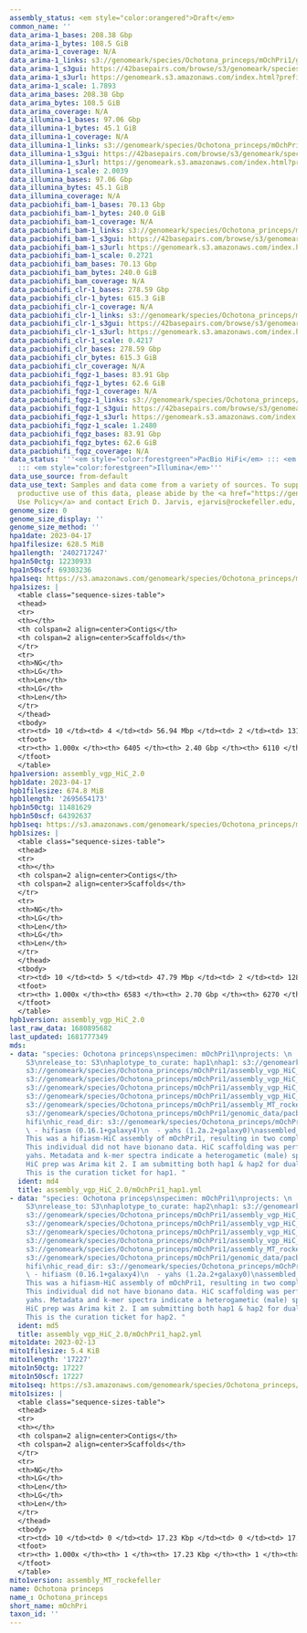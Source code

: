 ```yaml
---
assembly_status: <em style="color:orangered">Draft</em>
common_name: ''
data_arima-1_bases: 208.38 Gbp
data_arima-1_bytes: 108.5 GiB
data_arima-1_coverage: N/A
data_arima-1_links: s3://genomeark/species/Ochotona_princeps/mOchPri1/genomic_data/arima/<br>
data_arima-1_s3gui: https://42basepairs.com/browse/s3/genomeark/species/Ochotona_princeps/mOchPri1/genomic_data/arima/
data_arima-1_s3url: https://genomeark.s3.amazonaws.com/index.html?prefix=species/Ochotona_princeps/mOchPri1/genomic_data/arima/
data_arima-1_scale: 1.7893
data_arima_bases: 208.38 Gbp
data_arima_bytes: 108.5 GiB
data_arima_coverage: N/A
data_illumina-1_bases: 97.06 Gbp
data_illumina-1_bytes: 45.1 GiB
data_illumina-1_coverage: N/A
data_illumina-1_links: s3://genomeark/species/Ochotona_princeps/mOchPri1/genomic_data/illumina/<br>
data_illumina-1_s3gui: https://42basepairs.com/browse/s3/genomeark/species/Ochotona_princeps/mOchPri1/genomic_data/illumina/
data_illumina-1_s3url: https://genomeark.s3.amazonaws.com/index.html?prefix=species/Ochotona_princeps/mOchPri1/genomic_data/illumina/
data_illumina-1_scale: 2.0039
data_illumina_bases: 97.06 Gbp
data_illumina_bytes: 45.1 GiB
data_illumina_coverage: N/A
data_pacbiohifi_bam-1_bases: 70.13 Gbp
data_pacbiohifi_bam-1_bytes: 240.0 GiB
data_pacbiohifi_bam-1_coverage: N/A
data_pacbiohifi_bam-1_links: s3://genomeark/species/Ochotona_princeps/mOchPri1/genomic_data/pacbio_hifi/<br>
data_pacbiohifi_bam-1_s3gui: https://42basepairs.com/browse/s3/genomeark/species/Ochotona_princeps/mOchPri1/genomic_data/pacbio_hifi/
data_pacbiohifi_bam-1_s3url: https://genomeark.s3.amazonaws.com/index.html?prefix=species/Ochotona_princeps/mOchPri1/genomic_data/pacbio_hifi/
data_pacbiohifi_bam-1_scale: 0.2721
data_pacbiohifi_bam_bases: 70.13 Gbp
data_pacbiohifi_bam_bytes: 240.0 GiB
data_pacbiohifi_bam_coverage: N/A
data_pacbiohifi_clr-1_bases: 278.59 Gbp
data_pacbiohifi_clr-1_bytes: 615.3 GiB
data_pacbiohifi_clr-1_coverage: N/A
data_pacbiohifi_clr-1_links: s3://genomeark/species/Ochotona_princeps/mOchPri1/genomic_data/pacbio_hifi/<br>
data_pacbiohifi_clr-1_s3gui: https://42basepairs.com/browse/s3/genomeark/species/Ochotona_princeps/mOchPri1/genomic_data/pacbio_hifi/
data_pacbiohifi_clr-1_s3url: https://genomeark.s3.amazonaws.com/index.html?prefix=species/Ochotona_princeps/mOchPri1/genomic_data/pacbio_hifi/
data_pacbiohifi_clr-1_scale: 0.4217
data_pacbiohifi_clr_bases: 278.59 Gbp
data_pacbiohifi_clr_bytes: 615.3 GiB
data_pacbiohifi_clr_coverage: N/A
data_pacbiohifi_fqgz-1_bases: 83.91 Gbp
data_pacbiohifi_fqgz-1_bytes: 62.6 GiB
data_pacbiohifi_fqgz-1_coverage: N/A
data_pacbiohifi_fqgz-1_links: s3://genomeark/species/Ochotona_princeps/mOchPri1/genomic_data/pacbio_hifi/<br>
data_pacbiohifi_fqgz-1_s3gui: https://42basepairs.com/browse/s3/genomeark/species/Ochotona_princeps/mOchPri1/genomic_data/pacbio_hifi/
data_pacbiohifi_fqgz-1_s3url: https://genomeark.s3.amazonaws.com/index.html?prefix=species/Ochotona_princeps/mOchPri1/genomic_data/pacbio_hifi/
data_pacbiohifi_fqgz-1_scale: 1.2480
data_pacbiohifi_fqgz_bases: 83.91 Gbp
data_pacbiohifi_fqgz_bytes: 62.6 GiB
data_pacbiohifi_fqgz_coverage: N/A
data_status: '''<em style="color:forestgreen">PacBio HiFi</em> ::: <em style="color:forestgreen">Arima</em>
  ::: <em style="color:forestgreen">Illumina</em>'''
data_use_source: from-default
data_use_text: Samples and data come from a variety of sources. To support fair and
  productive use of this data, please abide by the <a href="https://genome10k.soe.ucsc.edu/data-use-policies/">Data
  Use Policy</a> and contact Erich D. Jarvis, ejarvis@rockefeller.edu, with any questions.
genome_size: 0
genome_size_display: ''
genome_size_method: ''
hpa1date: 2023-04-17
hpa1filesize: 628.5 MiB
hpa1length: '2402717247'
hpa1n50ctg: 12230933
hpa1n50scf: 69303236
hpa1seq: https://s3.amazonaws.com/genomeark/species/Ochotona_princeps/mOchPri1/assembly_vgp_HiC_2.0/mOchPri1.HiC.hap1.20230417.fasta.gz
hpa1sizes: |
  <table class="sequence-sizes-table">
  <thead>
  <tr>
  <th></th>
  <th colspan=2 align=center>Contigs</th>
  <th colspan=2 align=center>Scaffolds</th>
  </tr>
  <tr>
  <th>NG</th>
  <th>LG</th>
  <th>Len</th>
  <th>LG</th>
  <th>Len</th>
  </tr>
  </thead>
  <tbody>
  <tr><td> 10 </td><td> 4 </td><td> 56.94 Mbp </td><td> 2 </td><td> 131.64 Mbp </td></tr><tr><td> 20 </td><td> 10 </td><td> 35.97 Mbp </td><td> 4 </td><td> 107.64 Mbp </td></tr><tr><td> 30 </td><td> 17 </td><td> 27.02 Mbp </td><td> 7 </td><td> 83.71 Mbp </td></tr><tr><td> 40 </td><td> 29 </td><td> 17.58 Mbp </td><td> 10 </td><td> 78.43 Mbp </td></tr><tr style="background-color:#cccccc;"><td> 50 </td><td> 45 </td><td style="background-color:#88ff88;"> 12.23 Mbp </td><td> 13 </td><td style="background-color:#88ff88;"> 69.30 Mbp </td></tr><tr><td> 60 </td><td> 70 </td><td> 7.88 Mbp </td><td> 17 </td><td> 53.00 Mbp </td></tr><tr><td> 70 </td><td> 112 </td><td> 4.45 Mbp </td><td> 23 </td><td> 36.92 Mbp </td></tr><tr><td> 80 </td><td> 204 </td><td> 1.47 Mbp </td><td> 31 </td><td> 22.37 Mbp </td></tr><tr><td> 90 </td><td> 1015 </td><td> 100.04 Kbp </td><td> 726 </td><td> 100.81 Kbp </td></tr><tr><td> 100 </td><td> 6405 </td><td> 12.75 Kbp </td><td> 6110 </td><td> 12.75 Kbp </td></tr></tbody>
  <tfoot>
  <tr><th> 1.000x </th><th> 6405 </th><th> 2.40 Gbp </th><th> 6110 </th><th> 2.40 Gbp </th></tr>
  </tfoot>
  </table>
hpa1version: assembly_vgp_HiC_2.0
hpb1date: 2023-04-17
hpb1filesize: 674.8 MiB
hpb1length: '2695654173'
hpb1n50ctg: 11481629
hpb1n50scf: 64392637
hpb1seq: https://s3.amazonaws.com/genomeark/species/Ochotona_princeps/mOchPri1/assembly_vgp_HiC_2.0/mOchPri1.HiC.hap2.20230417.fasta.gz
hpb1sizes: |
  <table class="sequence-sizes-table">
  <thead>
  <tr>
  <th></th>
  <th colspan=2 align=center>Contigs</th>
  <th colspan=2 align=center>Scaffolds</th>
  </tr>
  <tr>
  <th>NG</th>
  <th>LG</th>
  <th>Len</th>
  <th>LG</th>
  <th>Len</th>
  </tr>
  </thead>
  <tbody>
  <tr><td> 10 </td><td> 5 </td><td> 47.79 Mbp </td><td> 2 </td><td> 128.11 Mbp </td></tr><tr><td> 20 </td><td> 12 </td><td> 34.44 Mbp </td><td> 5 </td><td> 105.08 Mbp </td></tr><tr><td> 30 </td><td> 22 </td><td> 23.36 Mbp </td><td> 8 </td><td> 83.58 Mbp </td></tr><tr><td> 40 </td><td> 36 </td><td> 15.84 Mbp </td><td> 11 </td><td> 77.06 Mbp </td></tr><tr style="background-color:#cccccc;"><td> 50 </td><td> 56 </td><td style="background-color:#88ff88;"> 11.48 Mbp </td><td> 15 </td><td style="background-color:#88ff88;"> 64.39 Mbp </td></tr><tr><td> 60 </td><td> 84 </td><td> 7.54 Mbp </td><td> 20 </td><td> 50.04 Mbp </td></tr><tr><td> 70 </td><td> 135 </td><td> 3.68 Mbp </td><td> 26 </td><td> 33.83 Mbp </td></tr><tr><td> 80 </td><td> 292 </td><td> 0.79 Mbp </td><td> 61 </td><td> 1.33 Mbp </td></tr><tr><td> 90 </td><td> 1533 </td><td> 107.19 Kbp </td><td> 1229 </td><td> 107.88 Kbp </td></tr><tr><td> 100 </td><td> 6583 </td><td> 11.52 Kbp </td><td> 6270 </td><td> 11.52 Kbp </td></tr></tbody>
  <tfoot>
  <tr><th> 1.000x </th><th> 6583 </th><th> 2.70 Gbp </th><th> 6270 </th><th> 2.70 Gbp </th></tr>
  </tfoot>
  </table>
hpb1version: assembly_vgp_HiC_2.0
last_raw_data: 1680895682
last_updated: 1681777349
mds:
- data: "species: Ochotona princeps\nspecimen: mOchPri1\nprojects: \n  - vgp\ndata_location:
    S3\nrelease_to: S3\nhaplotype_to_curate: hap1\nhap1: s3://genomeark/species/Ochotona_princeps/mOchPri1/assembly_vgp_HiC_2.0/mOchPri1.HiC.hap1.20230417.fasta.gz\nhap2:
    s3://genomeark/species/Ochotona_princeps/mOchPri1/assembly_vgp_HiC_2.0/mOchPri1.HiC.hap2.20230417.fasta.gz\npretext_hap1:
    s3://genomeark/species/Ochotona_princeps/mOchPri1/assembly_vgp_HiC_2.0/evaluation/hap1/pretext/mOchPri1_hap1__s2_heatmap.pretext\npretext_hap2:
    s3://genomeark/species/Ochotona_princeps/mOchPri1/assembly_vgp_HiC_2.0/evaluation/hap2/pretext/mOchPri1_hap2__s2_heatmap.pretext\nkmer_spectra_img:
    s3://genomeark/species/Ochotona_princeps/mOchPri1/assembly_vgp_HiC_2.0/evaluation/merqury/mOchPri1_png/\nmito:
    s3://genomeark/species/Ochotona_princeps/mOchPri1/assembly_MT_rockefeller/mOchPri1.MT.20230213.fasta.gz\npacbio_read_dir:
    s3://genomeark/species/Ochotona_princeps/mOchPri1/genomic_data/pacbio_hifi/\npacbio_read_type:
    hifi\nhic_read_dir: s3://genomeark/species/Ochotona_princeps/mOchPri1/genomic_data/arima/\npipeline:\n
    \ - hifiasm (0.16.1+galaxy4)\n  - yahs (1.2a.2+galaxy0)\nassembled_by_group: Rockefeller\nnotes:
    This was a hifiasm-HiC assembly of mOchPri1, resulting in two complete haplotypes.
    This individual did not have bionano data. HiC scaffolding was performed with
    yahs. Metadata and k-mer spectra indicate a heterogametic (male) specimen. The
    HiC prep was Arima kit 2. I am submitting both hap1 & hap2 for dual curation.
    This is the curation ticket for hap1. "
  ident: md4
  title: assembly_vgp_HiC_2.0/mOchPri1_hap1.yml
- data: "species: Ochotona princeps\nspecimen: mOchPri1\nprojects: \n  - vgp\ndata_location:
    S3\nrelease_to: S3\nhaplotype_to_curate: hap2\nhap1: s3://genomeark/species/Ochotona_princeps/mOchPri1/assembly_vgp_HiC_2.0/mOchPri1.HiC.hap1.20230417.fasta.gz\nhap2:
    s3://genomeark/species/Ochotona_princeps/mOchPri1/assembly_vgp_HiC_2.0/mOchPri1.HiC.hap2.20230417.fasta.gz\npretext_hap1:
    s3://genomeark/species/Ochotona_princeps/mOchPri1/assembly_vgp_HiC_2.0/evaluation/hap1/pretext/mOchPri1_hap1__s2_heatmap.pretext\npretext_hap2:
    s3://genomeark/species/Ochotona_princeps/mOchPri1/assembly_vgp_HiC_2.0/evaluation/hap2/pretext/mOchPri1_hap2__s2_heatmap.pretext\nkmer_spectra_img:
    s3://genomeark/species/Ochotona_princeps/mOchPri1/assembly_vgp_HiC_2.0/evaluation/merqury/mOchPri1_png/\nmito:
    s3://genomeark/species/Ochotona_princeps/mOchPri1/assembly_MT_rockefeller/mOchPri1.MT.20230213.fasta.gz\npacbio_read_dir:
    s3://genomeark/species/Ochotona_princeps/mOchPri1/genomic_data/pacbio_hifi/\npacbio_read_type:
    hifi\nhic_read_dir: s3://genomeark/species/Ochotona_princeps/mOchPri1/genomic_data/arima/\npipeline:\n
    \ - hifiasm (0.16.1+galaxy4)\n  - yahs (1.2a.2+galaxy0)\nassembled_by_group: Rockefeller\nnotes:
    This was a hifiasm-HiC assembly of mOchPri1, resulting in two complete haplotypes.
    This individual did not have bionano data. HiC scaffolding was performed with
    yahs. Metadata and k-mer spectra indicate a heterogametic (male) specimen. The
    HiC prep was Arima kit 2. I am submitting both hap1 & hap2 for dual curation.
    This is the curation ticket for hap2. "
  ident: md5
  title: assembly_vgp_HiC_2.0/mOchPri1_hap2.yml
mito1date: 2023-02-13
mito1filesize: 5.4 KiB
mito1length: '17227'
mito1n50ctg: 17227
mito1n50scf: 17227
mito1seq: https://s3.amazonaws.com/genomeark/species/Ochotona_princeps/mOchPri1/assembly_MT_rockefeller/mOchPri1.MT.20230213.fasta.gz
mito1sizes: |
  <table class="sequence-sizes-table">
  <thead>
  <tr>
  <th></th>
  <th colspan=2 align=center>Contigs</th>
  <th colspan=2 align=center>Scaffolds</th>
  </tr>
  <tr>
  <th>NG</th>
  <th>LG</th>
  <th>Len</th>
  <th>LG</th>
  <th>Len</th>
  </tr>
  </thead>
  <tbody>
  <tr><td> 10 </td><td> 0 </td><td> 17.23 Kbp </td><td> 0 </td><td> 17.23 Kbp </td></tr><tr><td> 20 </td><td> 0 </td><td> 17.23 Kbp </td><td> 0 </td><td> 17.23 Kbp </td></tr><tr><td> 30 </td><td> 0 </td><td> 17.23 Kbp </td><td> 0 </td><td> 17.23 Kbp </td></tr><tr><td> 40 </td><td> 0 </td><td> 17.23 Kbp </td><td> 0 </td><td> 17.23 Kbp </td></tr><tr style="background-color:#cccccc;"><td> 50 </td><td> 0 </td><td style="background-color:#ff8888;"> 17.23 Kbp </td><td> 0 </td><td style="background-color:#ff8888;"> 17.23 Kbp </td></tr><tr><td> 60 </td><td> 0 </td><td> 17.23 Kbp </td><td> 0 </td><td> 17.23 Kbp </td></tr><tr><td> 70 </td><td> 0 </td><td> 17.23 Kbp </td><td> 0 </td><td> 17.23 Kbp </td></tr><tr><td> 80 </td><td> 0 </td><td> 17.23 Kbp </td><td> 0 </td><td> 17.23 Kbp </td></tr><tr><td> 90 </td><td> 0 </td><td> 17.23 Kbp </td><td> 0 </td><td> 17.23 Kbp </td></tr><tr><td> 100 </td><td> 0 </td><td> 17.23 Kbp </td><td> 0 </td><td> 17.23 Kbp </td></tr></tbody>
  <tfoot>
  <tr><th> 1.000x </th><th> 1 </th><th> 17.23 Kbp </th><th> 1 </th><th> 17.23 Kbp </th></tr>
  </tfoot>
  </table>
mito1version: assembly_MT_rockefeller
name: Ochotona princeps
name_: Ochotona_princeps
short_name: mOchPri
taxon_id: ''
---
```

